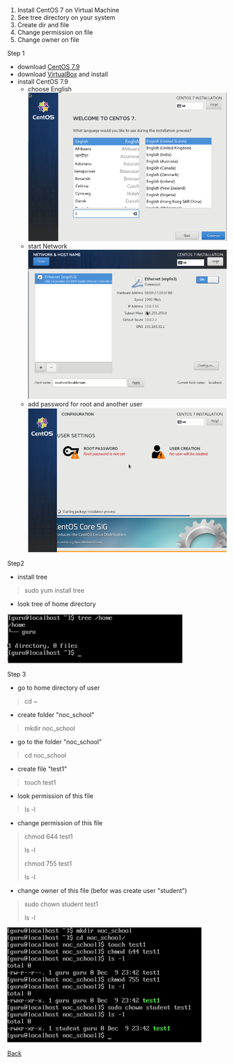 1. Install CentOS 7 on Virtual Machine
2. See tree directory on your system
3. Create dir and file
4. Change permission on file
5. Change owner on file

Step 1
- download [CentOS 7.9](https://www.centos.org/download/)
- download [VirtualBox](https://www.virtualbox.org/wiki/Downloads) and install
- install CentOS 7.9
    * choose English
![img](img/choose_EN.png)
    * start Network
![img](img/network.png)
    * add password for root and another user
![img](img/pass.png)

Step2
- install tree
> sudo yum install tree

- look tree of home directory 

![img](img/tree.png)

Step 3
- go to home directory of user
> cd ~

- create folder "noc_school"
>mkdir noc_school

- go to the folder "noc_school"
>cd noc_school

- create file "test1"
>touch test1

- look permission of this file
>ls -l

- change permission of this file
>chmod 644 test1
> 
>ls -l
> 
> chmod 755 test1
> 
>ls -l

- change owner of this file (befor was create user "student")
>sudo chown student test1
>
>ls -l

![img](img/create_file.png)



[Back](../README.md)